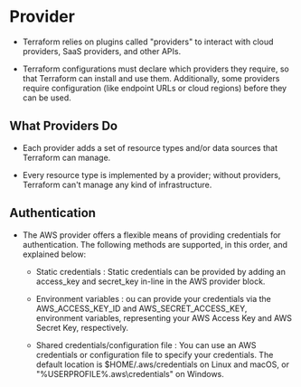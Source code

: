 # Provider
- Terraform relies on plugins called "providers" to interact with cloud providers, SaaS providers, and other APIs.

- Terraform configurations must declare which providers they require, so that Terraform can install and use them. Additionally, some providers require configuration (like endpoint URLs or cloud regions) before they can be used.


## What Providers Do
- Each provider adds a set of resource types and/or data sources that Terraform can manage.

- Every resource type is implemented by a provider; without providers, Terraform can't manage any kind of infrastructure.

## Authentication
- The AWS provider offers a flexible means of providing credentials for authentication. The following methods are supported, in this order, and explained below:

    - Static credentials  : Static credentials can be provided by adding an access_key and secret_key in-line in the AWS provider block.

    - Environment variables  : ou can provide your credentials via the AWS_ACCESS_KEY_ID and AWS_SECRET_ACCESS_KEY, environment variables, representing your AWS Access Key and AWS Secret Key, respectively.
    
    - Shared credentials/configuration file  : You can use an AWS credentials or configuration file to specify your credentials. The default location is $HOME/.aws/credentials on Linux and macOS, or "%USERPROFILE%\.aws\credentials" on Windows. 